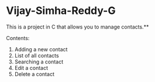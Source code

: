 # Vijay-Simha-Reddy-G
This is a project in C that allows you to manage contacts.**

Contents:
1. Adding a new contact
2. List of all contacts
3. Searching a contact
4. Edit a contact
5. Delete a contact
